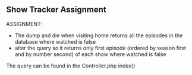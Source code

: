## Show Tracker Assignment

ASSIGNMENT:
* The dump and die when visiting home returns all the episodes in the database where watched is false
* alter the query so it returns only first episode (ordered by season first and by number second) of each show where watched is false

The query can be found in the Controller.php index()
